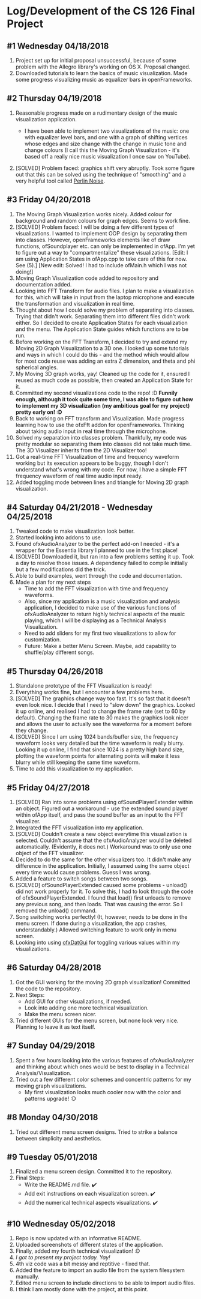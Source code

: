 # Log/Development of the CS 126 Final Project

## #1 Wednesday 04/18/2018
1. Project set up for initial proposal unsuccessful, because of some problem with the Allegro library's working on OS X. Proposal changed.
2. Downloaded tutorials to learn the basics of music visualization. Made some progress visualizing music as equalizer bars in openFrameworks.


## #2 Thursday 04/19/2018
1. Reasonable progress made on a rudimentary design of the music visualization application. 
    * I have been able to implement two visualizations of the music: one with equalizer level bars, and one with a graph of shifting vertices whose edges and size change with the change in music tone and change colours (I call this the Moving Graph Visualization - it's based off a really nice music visualization I once saw on YouTube).
    
2. [SOLVED] Problem faced: graphics shift very abruptly. Took some figure out that this can be solved using the technique of "smoothing" and a very helpful tool called [Perlin Noise](https://en.wikipedia.org/wiki/Perlin_noise).

## #3 Friday 04/20/2018
1. The Moving Graph Visualization works nicely. Added colour for background and random colours for graph edges. Seems to work fine.
2. [SOLVED] Problem faced: I will be doing a few different types of visualizations. I wanted to implement OOP design by separating them into classes. However, openFrameworks elements like of draw functions, ofSoundplayer etc. can only be implemented in ofApp. I'm yet to figure out a way to "compartmentalize" these visualizations. [Edit: I am using Application States in ofApp.cpp to take care of this for now. See (5).] [New edit: Solved! I had to include ofMain.h which I was not doing!]
3. Moving Graph Visualization code added to repository and documentation added.
4. Looking into FFT Transform for audio files. I plan to make a visualization for this, which will take in input from the laptop microphone and execute the transformation and visualization in real time.
5. Thought about how I could solve my problem of separating into classes. Trying that didn't work. Separating them into different files didn't work either. So I decided to create Application States for each visualization and the menu. The Application State guides which functions are to be run.
6. Before working on the FFT Transform, I decided to try and extend my Moving 2D Graph Visualization to a 3D one. I looked up some tutorials and ways in which I could do this - and the method which would allow for most code reuse was adding an extra Z dimension, and theta and phi spherical angles.
7. My Moving 3D graph works, yay! Cleaned up the code for it, ensured I reused as much code as possible, then created an Application State for it.
8. Committed my second visualizations code to the repo! :D **Funnily enough, although it took quite some time, I was able to figure out how to implement my 3D visualization (my ambitious goal for my project) pretty early on! :D**
9. Back to working on FFT transform and Visualization. Made progress learning how to use the ofxFft addon for openFrameworks. Thinking about taking audio input in real time through the microphone.
10. Solved my separation into classes problem. Thankfully, my code was pretty modular so separating them into classes did not take much time. The 3D Visualizer inherits from the 2D Visualizer too!
11. Got a real-time FFT Visualization of time and frequency waveform working but its execution appears to be buggy, though I don't understand what's wrong with my code. For now, I have a simple FFT frequency waveform of real time audio input ready.
12. Added toggling mode between lines and triangle for Moving 2D graph visualization.

## #4 Saturday 04/21/2018 - Wednesday 04/25/2018
1. Tweaked code to make visualization look better.
2. Started looking into addons to use.
3. Found ofxAudioAnalyzer to be the perfect add-on I needed - it's a wrapper for the Essentia library I planned to use in the first place!
4. [SOLVED] Downloaded it, but ran into a few problems setting it up. Took a day to resolve those issues. A dependency failed to compile initially but a few modifications did the trick.
5. Able to build examples, went through the code and documentation.
6. Made a plan for my next steps
   * Time to add the FFT visualization with time and frequency waveforms. 
   * Also, since my application is a music visualization and analysis application, I decided to make use of the various functions of       ofxAudioAnalyzer to return highly technical aspects of the music playing, which I will be displaying as a Technical Analysis Visualization.
   * Need to add sliders for my first two visualizations to allow for customization.
   * Future: Make a better Menu Screen. Maybe, add capability to shuffle/play different songs.

## #5 Thursday 04/26/2018
1. Standalone prototype of the FFT Visualization is ready!
2. Everything works fine, but I encounter a few problems here.
3. [SOLVED] The graphics change way too fast. It's so fast that it doesn't even look nice. I decide that I need to "slow down" the graphics. Looked it up online, and realised I had to change the frame rate (set to 60 by default). Changing the frame rate to 30 makes the graphics look nicer and allows the user to actually see the waveforms for a moment before they change.
4. [SOLVED] Since I am using 1024 bands/buffer size, the frequency waveform looks very detailed but the time waveform is really blurry. Looking it up online, I find that since 1024 is a pretty high band size, plotting the waveform points for alternating points will make it less blurry while still keeping the same time waveform.
5. Time to add this visualization to my application.

## #5 Friday 04/27/2018
1. [SOLVED] Ran into some problems using ofSoundPlayerExtender within an object. Figured out a workaround - use the extended sound player within ofApp itself, and pass the sound buffer as an input to the FFT visualizer.
2. Integrated the FFT visualization into my application.
3. [SOLVED] Couldn't create a new object everytime this visualization is selected. Couldn't assume that the ofxAudioAnalyzer would be deleted automatically. (Evidently, it does not.) Workaround was to only use one object of the FFT visualizer.
4. Decided to do the same for the other visualizers too. It didn't make any difference in the application. Initially, I assumed using the same object every time would cause problems. Guess I was wrong.
5. Added a feature to switch songs between two songs.
6. [SOLVED] ofSoundPlayerExtended caused some problems - unload() did not work properly for it. To solve this, I had to look through the code of ofxSoundPlayerExtended. I found that load() first unloads to remove any previous song, and then loads. That was causing the error. So I removed the unload() command.
7. Song switching works perfectly! (It, however, needs to be done in the menu screen. If done during a visualization, the app crashes, understandably.) Allowed switching feature to work only in menu screen.
8. Looking into using [ofxDatGui](https://github.com/braitsch/ofxDatGui) for toggling various values within my visualizations.

## #6 Saturday 04/28/2018
1. Got the GUI working for the moving 2D graph visualization! Committed the code to the repository.
2. Next Steps:
   * Add GUI for other visualizations, if needed.
   * Look into adding one more technical visualization.
   * Make the menu screen nicer.
3. Tried different GUIs for the menu screen, but none look very nice. Planning to leave it as text itself.

## #7 Sunday 04/29/2018
1. Spent a few hours looking into the various features of ofxAudioAnalyzer and thinking about which ones would be best to display in a Technical Analysis/Visualization.
2. Tried out a few different color schemes and concentric patterns for my moving graph visualizations.
     * My first visualization looks much cooler now with the color and patterns upgrade! :D

## #8 Monday 04/30/2018
1. Tried out different menu screen designs. Tried to strike a balance between simplicity and aesthetics.

## #9 Tuesday 05/01/2018
1. Finalized a menu screen design. Committed it to the repository.
2. Final Steps:
   * Write the README.md file. :heavy_check_mark:
   * Add exit instructions on each visualization screen. :heavy_check_mark:
   * Add the numerical technical aspects visualizations. :heavy_check_mark:

## #10 Wednesday 05/02/2018
1. Repo is now updated with an informative README.
2. Uploaded screenshots of different states of the application.
3. Finally, added my fourth technical visualization! :D
4. *I got to present my project today. Yay!*
5. 4th viz code was a bit messy and reptitive - fixed that.
6. Added the feature to import an audio file from the system filesystem manually.
7. Edited menu screen to include directions to be able to import audio files.
8. I think I am mostly done with the project, at this point.

